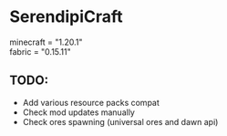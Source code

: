 # SerendipiCraft

minecraft = "1.20.1"  
fabric = "0.15.11"

## TODO:

- Add various resource packs compat
- Check mod updates manually
- Check ores spawning (universal ores and dawn api)
